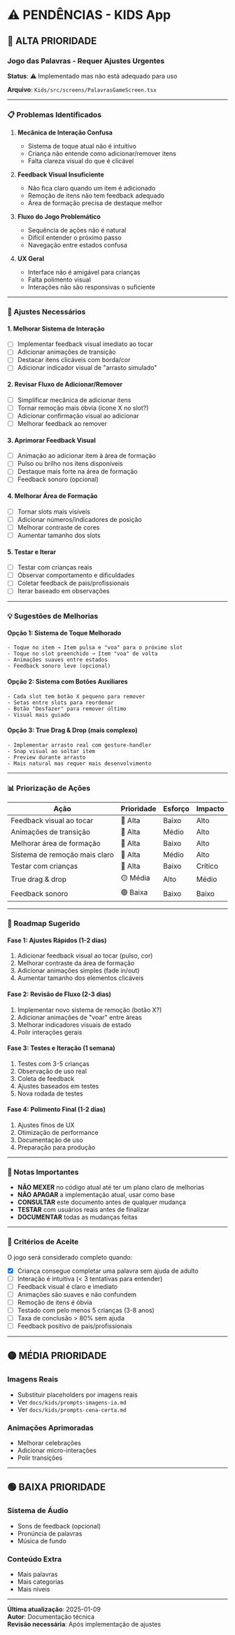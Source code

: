 # ⚠️ PENDÊNCIAS - KIDS App

## 🔴 ALTA PRIORIDADE

### Jogo das Palavras - Requer Ajustes Urgentes

**Status**: ⚠️ Implementado mas não está adequado para uso

**Arquivo**: `Kids/src/screens/PalavrasGameScreen.tsx`

---

### 📋 Problemas Identificados

1. **Mecânica de Interação Confusa**
   - Sistema de toque atual não é intuitivo
   - Criança não entende como adicionar/remover itens
   - Falta clareza visual do que é clicável

2. **Feedback Visual Insuficiente**
   - Não fica claro quando um item é adicionado
   - Remoção de itens não tem feedback adequado
   - Área de formação precisa de destaque melhor

3. **Fluxo do Jogo Problemático**
   - Sequência de ações não é natural
   - Difícil entender o próximo passo
   - Navegação entre estados confusa

4. **UX Geral**
   - Interface não é amigável para crianças
   - Falta polimento visual
   - Interações não são responsivas o suficiente

---

### 🎯 Ajustes Necessários

#### 1. Melhorar Sistema de Interação
- [ ] Implementar feedback visual imediato ao tocar
- [ ] Adicionar animações de transição
- [ ] Destacar itens clicáveis com borda/cor
- [ ] Adicionar indicador visual de "arrasto simulado"

#### 2. Revisar Fluxo de Adicionar/Remover
- [ ] Simplificar mecânica de adicionar itens
- [ ] Tornar remoção mais óbvia (ícone X no slot?)
- [ ] Adicionar confirmação visual ao adicionar
- [ ] Melhorar feedback ao remover

#### 3. Aprimorar Feedback Visual
- [ ] Animação ao adicionar item à área de formação
- [ ] Pulso ou brilho nos itens disponíveis
- [ ] Destaque mais forte na área de formação
- [ ] Feedback sonoro (opcional)

#### 4. Melhorar Área de Formação
- [ ] Tornar slots mais visíveis
- [ ] Adicionar números/indicadores de posição
- [ ] Melhorar contraste de cores
- [ ] Aumentar tamanho dos slots

#### 5. Testar e Iterar
- [ ] Testar com crianças reais
- [ ] Observar comportamento e dificuldades
- [ ] Coletar feedback de pais/profissionais
- [ ] Iterar baseado em observações

---

### 💡 Sugestões de Melhorias

#### Opção 1: Sistema de Toque Melhorado
```
- Toque no item → Item pulsa e "voa" para o próximo slot
- Toque no slot preenchido → Item "voa" de volta
- Animações suaves entre estados
- Feedback sonoro leve (opcional)
```

#### Opção 2: Sistema com Botões Auxiliares
```
- Cada slot tem botão X pequeno para remover
- Setas entre slots para reordenar
- Botão "Desfazer" para remover último
- Visual mais guiado
```

#### Opção 3: True Drag & Drop (mais complexo)
```
- Implementar arrasto real com gesture-handler
- Snap visual ao soltar item
- Preview durante arrasto
- Mais natural mas requer mais desenvolvimento
```

---

### 📊 Priorização de Ações

| Ação | Prioridade | Esforço | Impacto |
|------|-----------|---------|---------|
| Feedback visual ao tocar | 🔴 Alta | Baixo | Alto |
| Animações de transição | 🔴 Alta | Médio | Alto |
| Melhorar área de formação | 🔴 Alta | Baixo | Alto |
| Sistema de remoção mais claro | 🔴 Alta | Médio | Alto |
| Testar com crianças | 🔴 Alta | Baixo | Crítico |
| True drag & drop | 🟡 Média | Alto | Médio |
| Feedback sonoro | 🟢 Baixa | Baixo | Baixo |

---

### 🚀 Roadmap Sugerido

#### Fase 1: Ajustes Rápidos (1-2 dias)
1. Adicionar feedback visual ao tocar (pulso, cor)
2. Melhorar contraste da área de formação
3. Adicionar animações simples (fade in/out)
4. Aumentar tamanho dos elementos clicáveis

#### Fase 2: Revisão de Fluxo (2-3 dias)
1. Implementar novo sistema de remoção (botão X?)
2. Adicionar animações de "voar" entre áreas
3. Melhorar indicadores visuais de estado
4. Polir interações gerais

#### Fase 3: Testes e Iteração (1 semana)
1. Testes com 3-5 crianças
2. Observação de uso real
3. Coleta de feedback
4. Ajustes baseados em testes
5. Nova rodada de testes

#### Fase 4: Polimento Final (1-2 dias)
1. Ajustes finos de UX
2. Otimização de performance
3. Documentação de uso
4. Preparação para produção

---

### 📝 Notas Importantes

- **NÃO MEXER** no código atual até ter um plano claro de melhorias
- **NÃO APAGAR** a implementação atual, usar como base
- **CONSULTAR** este documento antes de qualquer mudança
- **TESTAR** com usuários reais antes de finalizar
- **DOCUMENTAR** todas as mudanças feitas

---

### 🎯 Critérios de Aceite

O jogo será considerado completo quando:

- [x] Criança consegue completar uma palavra sem ajuda de adulto
- [ ] Interação é intuitiva (< 3 tentativas para entender)
- [ ] Feedback visual é claro e imediato
- [ ] Animações são suaves e não confundem
- [ ] Remoção de itens é óbvia
- [ ] Testado com pelo menos 5 crianças (3-8 anos)
- [ ] Taxa de conclusão > 80% sem ajuda
- [ ] Feedback positivo de pais/profissionais

---

## 🟡 MÉDIA PRIORIDADE

### Imagens Reais
- Substituir placeholders por imagens reais
- Ver `docs/kids/prompts-imagens-ia.md`
- Ver `docs/kids/prompts-cena-certa.md`

### Animações Aprimoradas
- Melhorar celebrações
- Adicionar micro-interações
- Polir transições

---

## 🟢 BAIXA PRIORIDADE

### Sistema de Áudio
- Sons de feedback (opcional)
- Pronúncia de palavras
- Música de fundo

### Conteúdo Extra
- Mais palavras
- Mais categorias
- Mais níveis

---

**Última atualização**: 2025-01-09  
**Autor**: Documentação técnica  
**Revisão necessária**: Após implementação de ajustes


